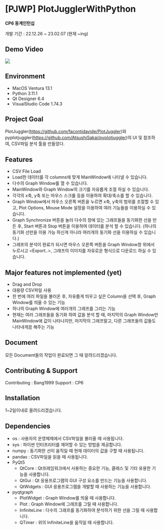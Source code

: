 # [PJWP] PlotJugglerWithPython
**CP6 동계인턴십**

개발 기간 : 22.12.26 ~ 23.02.07 (현재 ~ing)

## Demo Video
![](https://github.com/Bang1999/PlotJugglerWithPython/blob/main/docs/Demo_Video.gif)

## Environment
- MacOS Ventura 13.1
- Python 3.11.1
- Qt Designer 6.4
- VisualStudio Code 1.74.3



## Project Goal
PlotJuggler(https://github.com/facontidavide/PlotJuggler)와 pyplotjuggler(https://github.com/AtsushiSakai/pyplotjuggler)의 UI 및  참조하여, CSV파일 분석 툴을 만들었다.



## Features
- CSV File Load
- Load한 데이터를 각 columns에 맞게 MainWindow에 나타낼 수 있습니다.
- 다수의 Graph Window를 열 수 있습니다.
- MainWindow와 Graph Window의 크기를 자유롭게 조절 하실 수 있습니다.
- 각각의 x축, y축 또는 마우스 스크롤 등을 이용하여 확대/축소를 할 수 있습니다.
- Graph Window에서 마우스 오른쪽 버튼을 누르면 x축, y축의 범위를 조절할 수 있고, Plot Options, Mouse Mode 설정을 이용하여 여러 기능들을 이용하실 수 있습니다.
- Graph Synchronize 버튼을 눌러 다수의 창에 있는 그래프들을 동기화한 선을 만든 후, Start 버튼과 Stop 버튼을 이용하여 데이터를 분석 할 수 있습니다. (하나의 동기화 선만을 이용 가능 하신게 아니라 여러개의 동기화 선을 이용하실 수 있습니다.)
- 그래프의 분석이 완료가 되시면 마우스 오른쪽 버튼을 Graph Window창 위에서 누르시고 <Export..>, 그래프의 이미지를 자유로운 형식으로 다운로드 하실 수 있습니다.




## Major features not implemented (yet)
- Drag and Drop
- 대용량 CSV파일 사용
- 한 번에 여러 파일을 불러온 후, 자유롭게 띄우고 싶은 Column을 선택 후, Graph Window를 띄울 수 있는 기능
- 하나의 Graph Window에 여러개의 그래프를 그리는 기능
- 현재는 여러 그래프들을 동기화 하여 값을 분석 할 때, 마지막의 Graph Window만 MainWindow에 값이 나타나지만, 마지막의 그래프말고, 다른 그래프들의 값들도 나타내게끔 해주는 기능




## Document
  모든 Document들의 작업이 완료되면 그 때 알려드리겠습니다.




## Contributing & Support
  Contributing : Bang1999
  Support : CP6



## Installation
  1~2일이내로 올려드리겠습니다.



## Dependencies
- os : 사용자의 운영체제에서 CSV파일을 불러올 때 사용됩니다.
- sys : 파이썬 인터프리터를 제어할 수 있는 방법을 제공합니다.
- numpy : 동기화한 선이 움직일 때 현재 데이터의 값을 구할 때 사용됩니다.
- pandas : CSV파일을 읽을 때 사용됩니다.
- PyQt5 
  - QtCore : Qt프레임워크에서 사용하는 중요한 기능, 클래스 및 기타 유용한 기능을 사용합니다.
  - QtGui : Qt 응용프로그램의 GUI 구성 요소를 만드는 기능을 사용합니다.
  - QtWidgets : GUI 응용프로그램을 개발할 때 사용하는 기능을 사용합니다.
- pyqtgraph
  - PlotWidget : Graph Window를 띄울 때 사용합니다.
  - Plot : Graph Window에 그래프를 그릴 때 사용합니다.
  - InfiniteLine : 다수의 그래프를 동기화하여 분석하기 위한 선을 그릴 때 사용합니다.
  - QTimer : 위의 InfiniteLine을 움직일 때 사용합니다.
